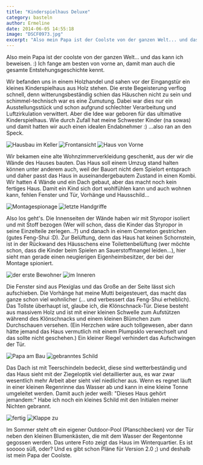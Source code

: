 ```yaml
---
title: "Kinderspielhaus Deluxe"
category: basteln
author: Ermeline
date: 2014-06-05 14:55:18
image: "DSCF0973.jpg"
excerpt: "Also mein Papa ist der Coolste von der ganzen Welt... und das kann ich beweisen :)"
---
```


Also mein Papa ist der coolste von der ganzen Welt... und das kann ich beweisen. :) Ich fange am besten von vorne an, damit man auch die gesamte Entstehungsgeschichte kennt. 

Wir befanden uns in einem Holzhandel und sahen vor der Eingangstür ein kleines Kinderspielhaus aus Holz stehen. Die erste Begeisterung verflog schnell, denn witterungsbeständig schien das Häuschen nicht zu sein und schimmel-technisch war es eine Zumutung. Dabei war dies nur ein Ausstellungsstück und schon aufgrund schlechter Verarbeitung und Luftzirkulation verwittert. Aber die Idee war geboren für das ultimative Kinderspielhaus. Wie durch Zufall hat meine Schwester Kinder (na sowas) und damit hatten wir auch einen idealen Endabnehmer :) ...also ran an den Speck.

![Hausbau im Keller](IMG_2035.jpg)
![Frontansicht](IMG_2039.jpg)
![Haus von Vorne](IMG_2040.jpg)


Wir bekamen eine alte Wohnzimmerverkleidung geschenkt, aus der wir die Wände des Hauses bauten. Das Haus soll einem Umzug stand halten können unter anderem auch, weil der Bauort nicht dem Spielort entsprach und daher passt das Haus in auseinandergebautem Zustand in einen Kombi. Wir hatten 4 Wände und ein Dach gebaut, aber das macht noch kein fertiges Haus. Damit ein Kind sich dort wohlfühlen kann und auch wohnen kann, fehlen Fenster und Tür, Vorhänge und Hausschild...

![Montagespionage](DSCF0962.jpg)
![letzte Handgriffe](DSCF0964.jpg)


Also los geht's. Die Innenseiten der Wände haben wir mit Styropor isoliert und mit Stoff bezogen (Wer will schon, dass die Kinder das Styropor in seine Einzelteile zerlegen...?) und danach in einem Cremeton gestrichen (gutes Feng-Shui :D). Zur Belüftung, denn das Haus hat keinen Schornstein, ist in der Rückwand des Häusschens eine Toilettenbelüftung (wer möchte schon, dass die Kinder beim Spielen an Sauerstoffmangel leiden...), hier sieht man gerade einen neugierigen Eigenheimbesitzer, der bei der Montage spioniert.

![der erste Bewohner](DSCF0973.jpg)
![im Inneren](DSCF0976.jpg)


Die Fenster sind aus Plexiglas und das Große an der Seite lässt sich aufschieben. Die Vorhänge hat meine Mutti beigesteuert, das macht das ganze schon viel wohnlicher (... und verbessert das Feng-Shui erheblich). Das Tollste überhaupt ist, glaube ich, die Klönschnack-Tür. Diese besteht aus massivem Holz und ist mit einer kleinen Schwelle zum Aufstützen während des Klönschnacks und einem kleinen Blümchen zum Durchschauen versehen. (Ein Herzchen wäre auch tollgewesen, aber dann hätte jemand das Haus vermutlich mit einem Plumpsklo verwechselt und das sollte nicht geschehen.) Ein kleiner Riegel verhindert das Aufschwingen der Tür.

![Papa am Bau](IMG_2024.jpg)
![gebranntes Schild](DSCF0969.jpg)


Das Dach ist mit Teerschindeln bedeckt, diese sind wetterbeständig und das Haus sieht mit der Ziegeloptik viel detaillierter aus, es war zwar wesentlich mehr Arbeit aber sieht viel niedlicher aus. Wenn es regnet läuft in einer kleinen Regenrinne das Wasser ab und kann in eine kleine Tonne umgeleitet werden. Damit auch jeder weiß: "Dieses Haus gehört jemandem:" Habe ich noch ein kleines Schild mit den Initialen meiner Nichten gebrannt.

![fertig](DSCF0990.jpg)
![Klappe zu](DSCF0971.jpg)


Im Sommer steht oft ein eigener Outdoor-Pool (Planschbecken) vor der Tür neben den kleinen Blumenkästen, die mit dem Wasser der Regentonne gegossen werden. Das untere Foto zeigt das Haus im Winterquartier. Es ist sooooo süß, oder? Und es gibt schon Pläne für Version 2.0 ;) und deshalb ist mein Papa der Coolste.
